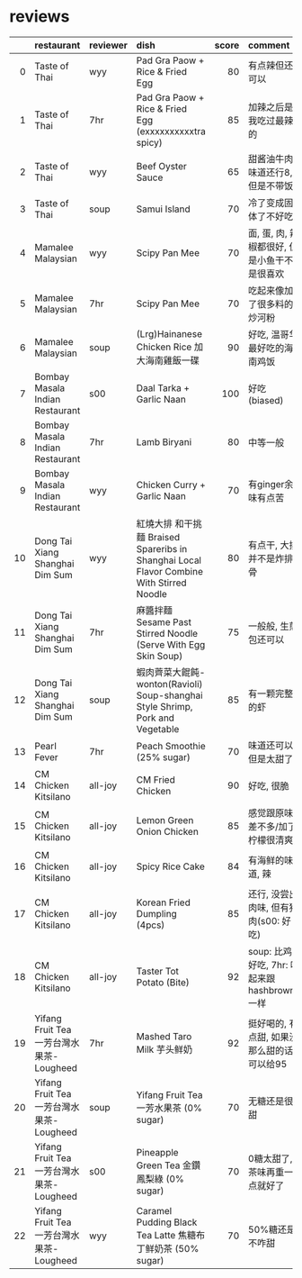 # reviews
|    | restaurant                                | reviewer   | dish                                                                                     |   score | comment                                      | date                     |
|---:|:------------------------------------------|:-----------|:-----------------------------------------------------------------------------------------|--------:|:---------------------------------------------|:-------------------------|
|  0 | Taste of Thai                             | wyy        | Pad Gra Paow + Rice & Fried Egg                                                          |      80 | 有点辣但还可以                               | 2023-06-05 Mon           |
|  1 | Taste of Thai                             | 7hr        | Pad Gra Paow + Rice & Fried Egg (exxxxxxxxxxtra spicy)                                   |      85 | 加辣之后是我吃过最辣的                       | 2023-06-05 Mon           |
|  2 | Taste of Thai                             | wyy        | Beef Oyster Sauce                                                                        |      65 | 甜酱油牛肉, 味道还行8, 但是不带饭            | 2023-06-05 Mon           |
|  3 | Taste of Thai                             | soup       | Samui Island                                                                             |      70 | 冷了变成固体了不好吃                         | 2023-06-05 Mon           |
|  4 | Mamalee Malaysian                         | wyy        | Scipy Pan Mee                                                                            |      70 | 面, 蛋, 肉, 辣椒都很好, 但是小鱼干不是很喜欢 | 2023-06-06 Tue           |
|  5 | Mamalee Malaysian                         | 7hr        | Scipy Pan Mee                                                                            |      70 | 吃起来像加了很多料的炒河粉                   | 2023-06-06 Tue           |
|  6 | Mamalee Malaysian                         | soup       | (Lrg)Hainanese Chicken Rice 加大海南雞飯一碟                                             |      90 | 好吃, 温哥华最好吃的海南鸡饭                 | 2023-06-06 Tue           |
|  7 | Bombay Masala Indian Restaurant           | s00        | Daal Tarka + Garlic Naan                                                                 |     100 | 好吃(biased)                                 | 2023-06-07 Wed           |
|  8 | Bombay Masala Indian Restaurant           | 7hr        | Lamb Biryani                                                                             |      80 | 中等一般                                     | 2023-06-07 Wed           |
|  9 | Bombay Masala Indian Restaurant           | wyy        | Chicken Curry + Garlic Naan                                                              |      70 | 有ginger余味有点苦                           | 2023-06-07 Wed           |
| 10 | Dong Tai Xiang Shanghai Dim Sum           | wyy        | 紅燒大排 和干挑麵 Braised Spareribs in Shanghai Local Flavor Combine With Stirred Noodle |      80 | 有点干, 大排并不是炸排骨                     | 2023-06-09T03:41:29.010Z |
| 11 | Dong Tai Xiang Shanghai Dim Sum           | 7hr        | 麻醬拌麵 Sesame Past Stirred Noodle (Serve With Egg Skin Soup)                           |      75 | 一般般, 生煎包还可以                         | 2023-06-09T03:46:50.038Z |
| 12 | Dong Tai Xiang Shanghai Dim Sum           | soup       | 蝦肉薺菜大餛飩-wonton(Ravioli) Soup-shanghai Style Shrimp, Pork and Vegetable            |      85 | 有一颗完整的虾                               | 2023-06-09T03:48:16.734Z |
| 13 | Pearl Fever                               | 7hr        | Peach Smoothie (25% sugar)                                                               |      70 | 味道还可以, 但是太甜了                       | 2023-06-10T00:16:21.122Z |
| 14 | CM Chicken Kitsilano                      | all-joy    | CM Fried Chicken                                                                         |      90 | 好吃, 很脆                                   | 2023-06-10T02:30:07.524Z |
| 15 | CM Chicken Kitsilano                      | all-joy    | Lemon Green Onion Chicken                                                                |      85 | 感觉跟原味差不多/加了柠檬很清爽              | 2023-06-10T02:30:59.228Z |
| 16 | CM Chicken Kitsilano                      | all-joy    | Spicy Rice Cake                                                                          |      84 | 有海鲜的味道, 辣                             | 2023-06-10T02:32:26.893Z |
| 17 | CM Chicken Kitsilano                      | all-joy    | Korean Fried Dumpling (4pcs)                                                             |      85 | 还行, 没尝出肉味, 但有猪肉(s00: 好吃)        | 2023-06-10T02:34:51.129Z |
| 18 | CM Chicken Kitsilano                      | all-joy    | Taster Tot Potato (Bite)                                                                 |      92 | soup: 比鸡好吃, 7hr: 吃起来跟hashbrowns一样  | 2023-06-10T02:37:33.625Z |
| 19 | Yifang Fruit Tea 一芳台灣水果茶- Lougheed | 7hr        | Mashed Taro Milk 芋头鲜奶                                                                |      92 | 挺好喝的, 有点甜, 如果没那么甜的话可以给95   | 2023-06-10T02:39:37.392Z |
| 20 | Yifang Fruit Tea 一芳台灣水果茶- Lougheed | soup       | Yifang Fruit Tea 一芳水果茶 (0% sugar)                                                   |      70 | 无糖还是很甜                                 | 2023-06-10T02:40:57.502Z |
| 21 | Yifang Fruit Tea 一芳台灣水果茶- Lougheed | s00        | Pineapple Green Tea 金鑽鳳梨綠 (0% sugar)                                                |      70 | 0糖太甜了, 茶味再重一点就好了                | 2023-06-10T02:41:57.428Z |
| 22 | Yifang Fruit Tea 一芳台灣水果茶- Lougheed | wyy        | Caramel Pudding Black Tea Latte 焦糖布丁鲜奶茶 (50% sugar)                               |      70 | 50%糖还是不咋甜                              | 2023-06-10T02:44:53.882Z |